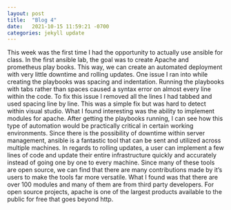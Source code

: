 ```yaml
---
layout: post
title:  "Blog 4"
date:   2021-10-15 11:59:21 -0700
categories: jekyll update
---
```

This week was the first time I had the opportunity to actually use ansible for class. In the first ansible lab, the goal was to create Apache and prometheus play books. This way, we can create an automated deployment with very little downtime and rolling updates. One issue I ran into while creating the playbooks was spacing and indentation. Running the playbooks with tabs rather than spaces caused a syntax error on almost every line within the code. To fix this issue I removed all the lines I had tabbed and used spacing line by line. This was a simple fix but was hard to detect within visual studio. What I found interesting was the ability to implement modules for apache.  After getting the playbooks running, I can see how this type of automation would be practically critical in certain working environments. Since there is the possibility of downtime within server management, ansible is a fantastic tool that can be sent and utilized across multiple machines. In regards to rolling updates, a user can implement a few lines of code and update their entire infrastructure quickly and accurately instead of going one by one to every machine. Since many of these tools are open source, we can find that there are many contributions made by it’s users to make the tools far more versatile. What I found was that there are over 100 modules and many of them are from third party developers. For open source projects, apache is one of the largest products available to the public for free that goes beyond http.